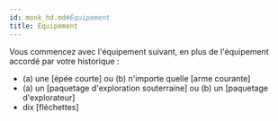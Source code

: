 ```yaml
---
id: monk_hd.md#Équipement
title: Équipement
---
```


Vous commencez avec l'équipement suivant, en plus de l'équipement accordé par votre historique :

* (a) une [épée courte] ou (b) n'importe quelle [arme courante]
* (a) un [paquetage d'exploration souterraine] ou (b) un [paquetage d'explorateur]
* dix [fléchettes]

